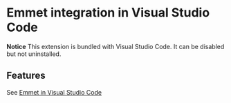 # Emmet integration in Visual Studio Code

**Notice** This extension is bundled with Visual Studio Code. It can be disabled but not uninstalled.

## Features

See [Emmet in Visual Studio Code](https://code.visualstudio.com/docs/editor/emmet)







